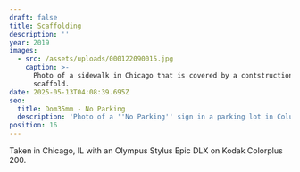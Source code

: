```yaml
---
draft: false
title: Scaffolding
description: ''
year: 2019
images:
  - src: /assets/uploads/000122090015.jpg
    caption: >-
      Photo of a sidewalk in Chicago that is covered by a contstruction
      scaffold.
date: 2025-05-13T04:08:39.695Z
seo:
  title: Dom35mm - No Parking
  description: 'Photo of a ''No Parking'' sign in a parking lot in Columbia, MO (2019).'
position: 16
---
```


Taken in Chicago, IL with an Olympus Stylus Epic DLX on Kodak Colorplus 200.
